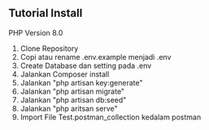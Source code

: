 
## Tutorial Install 

PHP Version 8.0

1. Clone Repository
2. Copi atau rename .env.example menjadi .env
3. Create Database dan setting pada .env
4. Jalankan Composer install 
5. Jalankan "php artisan key:generate"
6. Jalankan "php artisan migrate"
7. Jalankan "php artisan db:seed"
8. Jalankan "php aritsan serve"
9. Import File Test.postman_collection kedalam postman 

